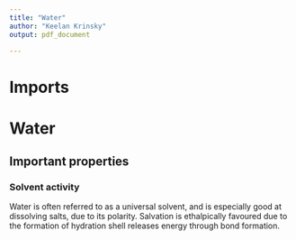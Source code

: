 ```yaml
---
title: "Water"
author: "Keelan Krinsky"
output: pdf_document

---
```


# Imports

# Water

## Important properties

### Solvent activity 
Water is often referred to as a universal solvent, and is especially good at dissolving salts, due to its polarity. Salvation is ethalpically favoured due to the formation of hydration shell releases energy through bond formation.

